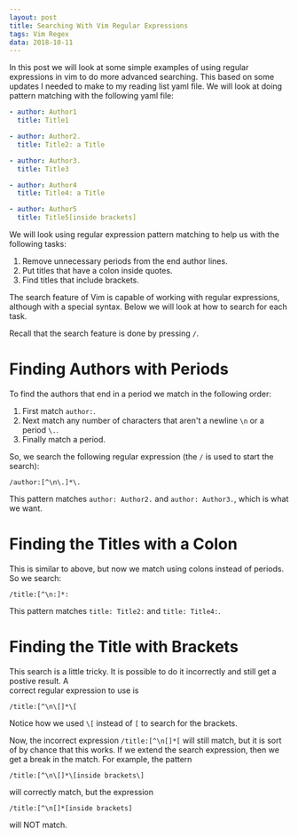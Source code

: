 ```yaml
---
layout: post
title: Searching With Vim Regular Expressions
tags: Vim Regex
data: 2018-10-11
---
```


In this post we will look at some simple examples of using regular expressions in vim to do more
advanced searching. This based on some updates I needed to make to my reading list yaml file. We will
look at doing pattern matching with the following yaml file:

``` yaml
- author: Author1
  title: Title1

- author: Author2.
  title: Title2: a Title

- author: Author3.
  title: Title3

- author: Author4
  title: Title4: a Title

- author: Author5
  title: Title5[inside brackets]
```

We will look using regular expression pattern matching to help us with the following tasks:

1. Remove unnecessary periods from the end author lines.
2. Put titles that have a colon inside quotes.
3. Find titles that include brackets.

The search feature of Vim is capable of working with regular expressions, although with a special syntax. Below we
will look at how to search for each task.

Recall that the search feature is done by pressing `/`.

# Finding Authors with Periods

To find the authors that end in a period we match in the following order:

1. First match `author:`.
2. Next match any number of characters that aren't a newline `\n` or a period `\.`.
3. Finally match a period.

So, we search the following regular expression (the `/` is used to start the search): 
```
/author:[^\n\.]*\.
```

This pattern matches `author: Author2.` and `author: Author3.`, which is what we want.

# Finding the Titles with a Colon

This is similar to above, but now we match using colons instead of periods. So we search:

```
/title:[^\n:]*:
```

This pattern matches `title: Title2:` and `title: Title4:`.

# Finding the Title with Brackets

This search is a little tricky. It is possible to do it incorrectly and still get a postive result. A  
correct regular expression to use is
```
/title:[^\n\[]*\[
```
Notice how we used `\[` instead of `[` to search for the brackets.

Now, the incorrect expression `/title:[^\n[]*[` will still match, but it is sort of by chance that this
works. If we extend the search expression, then we get a break in the match. For example, the 
pattern 
```
/title:[^\n\[]*\[inside brackets\]
``` 
will correctly match, but the expression
```
/title:[^\n[]*[inside brackets]
``` 
will NOT match. 
